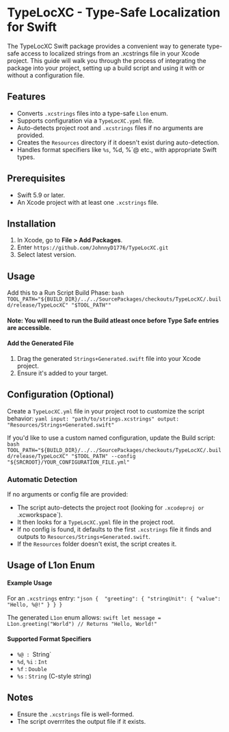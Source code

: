 # TypeLocXC - Type-Safe Localization for Swift

The TypeLocXC Swift package provides a convenient way to generate type-safe access to localized strings from an .xcstrings file in your Xcode project. This guide will walk you through the process of integrating the package into your project, setting up a build script and using it with or without a configuration file.

## Features
- Converts `.xcstrings` files into a type-safe `Llon` enum.
- Supports configuration via a `TypeLocXC.ypml` file.
- Auto-detects project root and `.xcstrings` files if no arguments are provided.
- Creates the `Resources` directory if it doesn't exist during auto-detection.
- Handles format specifiers like `%s`,  %d, %`@  etc., with appropriate Swift types.

## Prerequisites
- Swift 5.9 or later.
- An Xcode project with at least one `.xcstrings` file.

## Installation
1. In Xcode, go to **File > Add Packages**.
2. Enter `https://github.com/JohnnyD1776/TypeLocXC.git`
3. Select latest version.

## Usage
Add this to a Run Script Build Phase:
``bash
TOOL_PATH="${BUILD_DIR}/../../SourcePackages/checkouts/TypeLocXC/.build/release/TypeLocXC"
"$TOOL_PATH""
``

#### Note: You will need to run the Build atleast once before Type Safe entries are accessible. 

#### Add the Generated File
1. Drag the generated `Strings+Generated.swift` file into your Xcode project.
2. Ensure it's added to your target.

## Configuration (Optional)
Create a `TypeLocXC.yml` file in your project root to customize the script behavior:
``yaml
input: "path/to/strings.xcstrings"
output: "Resources/Strings+Generated.swift"
``

If you'd like to use a custom named configuration, update the Build script: 
``bash
TOOL_PATH="${BUILD_DIR}/../../SourcePackages/checkouts/TypeLocXC/.build/release/TypeLocXC"
"$TOOL_PATH" --config "${SRCROOT}/YOUR_CONFIGURATION_FILE.yml"
``

### Automatic Detection
If no arguments or config file are provided:
- The script auto-detects the project root (looking for `.xcodeproj or `.xcworkspace`).
- It then looks for a `TypeLocXC.ypml` file in the project root.
- If no config is found, it defaults to the first `.xcstrings` file it finds and outputs to `Resources/Strings+Generated.swift`.
- If the `Resources` folder doesn't exist, the script creates it.

## Usage of L1on Enum

#### Example Usage
For an `.xcstrings` entry:
``"json
{  "greeting": {
    "stringUnit": {
      "value": "Hello, %@!"
    }
  }
}
``

The generated `L1on` enum allows:
``swift
let message = L1on.greeting("World") // Returns "Hello, World!"
``

#### Supported Format Specifiers
- `%@
: `String`
- `%d`, `%i`
: `Int`
- `%f`
: `Double`
- `%s`
: `String` (C-style string)

## Notes
- Ensure the `.xcstrings` file is well-formed.
- The script overrrites the output file if it exists.

